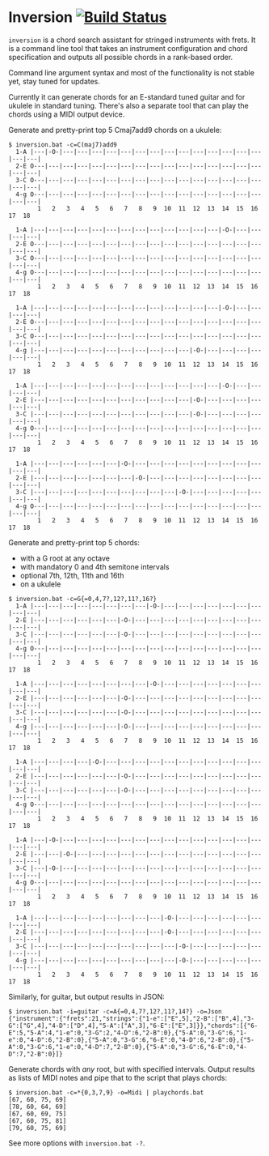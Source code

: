 Inversion [![Build Status](https://travis-ci.org/blacktaxi/inversion.svg)](https://travis-ci.org/blacktaxi/inversion)
=========
`inversion` is a chord search assistant for stringed instruments with
frets. It is a command line tool that takes an instrument configuration and chord
specification and outputs all possible chords in a rank-based order.

Command line argument syntax and most of the functionality is not stable yet,
stay tuned for updates.

Currently it can generate chords for an E-standard tuned guitar and for ukulele
in standard tuning. There's also a separate tool that can play the chords using
a MIDI output device.

Generate and pretty-print top 5 Cmaj7add9 chords on a ukulele:

```
$ inversion.bat -c=C(maj7)add9
  1-A |---|-O-|---|---|---|---|---|---|---|---|---|---|---|---|---|---|---|---|
  2-E O---|---|---|---|---|---|---|---|---|---|---|---|---|---|---|---|---|---|
  3-C O---|---|---|---|---|---|---|---|---|---|---|---|---|---|---|---|---|---|
  4-g O---|---|---|---|---|---|---|---|---|---|---|---|---|---|---|---|---|---|
        1   2   3   4   5   6   7   8   9  10  11  12  13  14  15  16  17  18

  1-A |---|---|---|---|---|---|---|---|---|---|---|---|---|-O-|---|---|---|---|
  2-E O---|---|---|---|---|---|---|---|---|---|---|---|---|---|---|---|---|---|
  3-C O---|---|---|---|---|---|---|---|---|---|---|---|---|---|---|---|---|---|
  4-g O---|---|---|---|---|---|---|---|---|---|---|---|---|---|---|---|---|---|
        1   2   3   4   5   6   7   8   9  10  11  12  13  14  15  16  17  18

  1-A |---|---|---|---|---|---|---|---|---|---|---|---|---|-O-|---|---|---|---|
  2-E O---|---|---|---|---|---|---|---|---|---|---|---|---|---|---|---|---|---|
  3-C O---|---|---|---|---|---|---|---|---|---|---|---|---|---|---|---|---|---|
  4-g |---|---|---|---|---|---|---|---|---|---|---|-O-|---|---|---|---|---|---|
        1   2   3   4   5   6   7   8   9  10  11  12  13  14  15  16  17  18

  1-A |---|---|---|---|---|---|---|---|---|---|---|---|---|-O-|---|---|---|---|
  2-E |---|---|---|---|---|---|---|---|---|---|---|-O-|---|---|---|---|---|---|
  3-C |---|---|---|---|---|---|---|---|---|---|---|-O-|---|---|---|---|---|---|
  4-g O---|---|---|---|---|---|---|---|---|---|---|---|---|---|---|---|---|---|
        1   2   3   4   5   6   7   8   9  10  11  12  13  14  15  16  17  18

  1-A |---|---|---|---|---|---|-O-|---|---|---|---|---|---|---|---|---|---|---|
  2-E |---|---|---|---|---|---|---|-O-|---|---|---|---|---|---|---|---|---|---|
  3-C |---|---|---|---|---|---|---|---|---|---|-O-|---|---|---|---|---|---|---|
  4-g O---|---|---|---|---|---|---|---|---|---|---|---|---|---|---|---|---|---|
        1   2   3   4   5   6   7   8   9  10  11  12  13  14  15  16  17  18

```

Generate and pretty-print top 5 chords:
-   with a G root at any octave
-   with mandatory 0 and 4th semitone intervals
-   optional 7th, 12th, 11th and 16th
-   on a ukulele

```
$ inversion.bat -c=G{=0,4,7?,12?,11?,16?}
  1-A |---|---|---|---|---|---|---|---|-O-|---|---|---|---|---|---|---|---|---|
  2-E |---|---|---|---|---|---|-O-|---|---|---|---|---|---|---|---|---|---|---|
  3-C |---|---|---|---|---|---|-O-|---|---|---|---|---|---|---|---|---|---|---|
  4-g O---|---|---|---|---|---|---|---|---|---|---|---|---|---|---|---|---|---|
        1   2   3   4   5   6   7   8   9  10  11  12  13  14  15  16  17  18

  1-A |---|---|---|---|---|---|---|---|-O-|---|---|---|---|---|---|---|---|---|
  2-E |---|---|---|---|---|---|-O-|---|---|---|---|---|---|---|---|---|---|---|
  3-C |---|---|---|---|---|---|-O-|---|---|---|---|---|---|---|---|---|---|---|
  4-g |---|---|---|---|---|---|-O-|---|---|---|---|---|---|---|---|---|---|---|
        1   2   3   4   5   6   7   8   9  10  11  12  13  14  15  16  17  18

  1-A |---|---|---|---|-O-|---|---|---|---|---|---|---|---|---|---|---|---|---|
  2-E |---|---|---|---|---|---|-O-|---|---|---|---|---|---|---|---|---|---|---|
  3-C |---|---|---|---|---|---|-O-|---|---|---|---|---|---|---|---|---|---|---|
  4-g O---|---|---|---|---|---|---|---|---|---|---|---|---|---|---|---|---|---|
        1   2   3   4   5   6   7   8   9  10  11  12  13  14  15  16  17  18

  1-A |---|-O-|---|---|---|---|---|---|---|---|---|---|---|---|---|---|---|---|
  2-E |---|---|-O-|---|---|---|---|---|---|---|---|---|---|---|---|---|---|---|
  3-C |---|-O-|---|---|---|---|---|---|---|---|---|---|---|---|---|---|---|---|
  4-g O---|---|---|---|---|---|---|---|---|---|---|---|---|---|---|---|---|---|
        1   2   3   4   5   6   7   8   9  10  11  12  13  14  15  16  17  18

  1-A |---|---|---|---|---|---|---|---|---|-O-|---|---|---|---|---|---|---|---|
  2-E |---|---|---|---|---|---|---|---|---|-O-|---|---|---|---|---|---|---|---|
  3-C |---|---|---|---|---|---|---|---|---|---|-O-|---|---|---|---|---|---|---|
  4-g |---|---|---|---|---|---|---|---|---|---|-O-|---|---|---|---|---|---|---|
        1   2   3   4   5   6   7   8   9  10  11  12  13  14  15  16  17  18
```

Similarly, for guitar, but output results in JSON:
```
$ inversion.bat -i=guitar -c=A{=0,4,7?,12?,11?,14?} -o=Json
{"instrument":{"frets":21,"strings":{"1-e":["E",5],"2-B":["B",4],"3-G":["G",4],"4-D":["D",4],"5-A":["A",3],"6-E":["E",3]}},"chords":[{"6-E":5,"5-A":4,"1-e":0,"3-G":2,"4-D":6,"2-B":0},{"5-A":0,"3-G":6,"1-e":0,"4-D":6,"2-B":0},{"5-A":0,"3-G":6,"6-E":0,"4-D":6,"2-B":0},{"5-A":0,"3-G":6,"1-e":0,"4-D":7,"2-B":0},{"5-A":0,"3-G":6,"6-E":0,"4-D":7,"2-B":0}]}
```

Generate chords with *any* root, but with specified intervals. Output results
as lists of MIDI notes and pipe that to the script that plays chords:
```
$ inversion.bat -c=*{0,3,7,9} -o=Midi | playchords.bat
[67, 60, 75, 69]
[78, 60, 64, 69]
[67, 60, 69, 75]
[67, 60, 75, 81]
[79, 60, 75, 69]
```

See more options with `inversion.bat -?`.